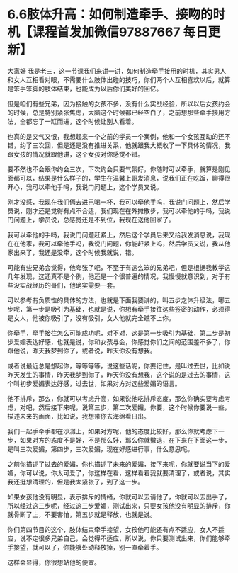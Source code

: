 # 6.6肢体升高：如何制造牵手、接吻的时机【课程首发加微信97887667 每日更新】

大家好 我是老三，这一节课我们来讲一讲，如何制造牵手接用的时机，其实男人和女人互相看对眼，不需要什么肢体出碰的技巧，你们两个人互相喜欢以后，就算是笨手笨脚的肢体结束，也能成为以后你们美好的回忆。

但是咱们有些兄弟，因为接触的女孩不多，没有什么实战经验，所以以后女孩约会的时候，总是特别紧张焦虑，大脑这个时候都已经空白了，之前想那些牵手接用方法，全都忘了一缸而进，这个时候让别人看着。

也真的是又气又恨，我想起来一个之前的学员一个案例，他和一个女孩互动的还不错，约了三次回，但是还是没有推进关系，他就跟我大概收了一下具体的情况，我跟女孩的情况就跟他讲，这个女孩对你感觉不错。

要不然也不会跟你约会三次，下次约会只要气氛好，你随时可以牵手，就算是刚见面都可以，结果是什么样子的，学生在温馨上哥发消息，说我们正在吃饭，聊得很开心，我可以牵他手吗，我说门问题上，这个学员又说。

刚才没感，我现在我们俩去进巴喝一杯，我可以牵他手吗，我说门问题上，然后学员说，刚才还是觉得有点不合适，我们现在在外摊散步，我可以牵他的手吗，我说门问题上，学员说，总感觉还是不到位，我现在送他回家了。

我可以牵他的手吗，我说门问题赶紧上，然后这个学员后来又给我发消息说，我现在在他家，我可以牵他手吗，我说门问题，你能赶紧上吗，然后学员又说，我从他家出来了，我还是没牵，这个时候我就说，错。

可能有些兄弟会觉得，他夸张了吧，不至于有这么笨的兄弟吧，但是根据我教学这几年发现，这还真不是个例，他还是一个很普遍的情况，我慢慢就意识到，对于有些没实战经历的哥们，他确实需要一套。

可以参考有负质性的具体的方法，也就是下面我要讲的，叫五步之体升级法，哪五步呢，第一步是吸引为基础，也就是说，你想有牵手接往这些签密的动作，必须得是女人，他被你吸引了，没有吸引，女人他就完全瞧不上你。

你牵手，牵手接往怎么可能成功呢，对不对，这是第一步吸引为基础，第二步是初步爱媚表达好感，也就是说，你和女孩与会，你感觉你们之间的范围差不多了，你跟他说，昨天我梦到你了，或者说，昨天你没有想我。

或者说最近总是想起你，等等等等，说这些话呢，你要记住，是叫过去世，比如说昨天发生的事情，昨天我梦到你了，昨天你没有想我，这个说的是过去的事情，这个叫初步爱媚表达好感，过去世，如果对方对这些爱媚的语言。

他不排斥，那么，你就可以考虑升高，如果说他吃排斥态度，那么你确实要考虑考虑，对吧，然后接下来呢，说第三步，第二次爱媚，你要，这个时候你要说一些，描述未来的画面，比如说，我想带你去海绵看日出。

我们一起手牵手都在沙灘上，如果对方呢，他的态度比较好，那么你就考虑下一步，如果对方的态度不是好，不是那么好，那么你就撤退，在下来在下面这一步，是叫三次爱媚，第四步，三次爱媚，现在好感进行事，什么意思呢。

之前你描述了过去的爱媚，你也描述了未来的爱媚，接下来呢，你就要说当下的爱媚，你可以说，你太可爱了，你这样在看，这样看着我就要清理了，或者说，其实我还挺想清理的，但是我太紧张了，到了这一步。

如果女孩他没有明显，表示排斥的情绪，你就可以去请他了，你就可以去出手了，所以经过这三步呢，经过这三步爱媚，测试出来，只要女孩他没有明显的排斥，你就骨断了上，不要害怕，第五步就是释放，也就是说。

你们第四节目的这个，肢体结束牵手接望，女孩他可能还有点不适应，女人不适应，说不定很多兄弟自己，会觉得不适应，所以说，你只要测试出来，你们能够牵手接望，就可以了，你能够处动释放掉，别一直牵着手。

这样会显得，你很想站他的便宜。